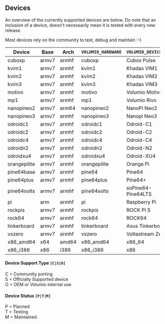 ## Devices

An overview of the currently supported devices are below.
Do note that an inclusion of a device, doesn't necessarily mean it is tested with every new release.

Most devices rely on the community to test, debug and maintain :-)

| Device       | Base  | Arch  | `VOLUMIO_HARDWARE` | `VOLUMIO_DEVICENAME` | Kernel                                                     | Type | Status |
| ------------ | ----- | ----- | -------------------- | -------------------- | ---------------------------------------------------------- | ---- | ------ |
| cuboxp       | armv7 | armhf | cuboxp               | Cubox Pulse          | [4.14.y](https://github.com/gkkpch/platform-cubox.git)     | C    | P      |
| kvim1        | armv7 | armhf | kvim1                | Khadas VIM1          | [4.9.y](https://github.com/volumio/platform-khadas.git)    | C    | P      |
| kvim2        | armv7 | armhf | kvim2                | Khadas VIM2          | [4.9.y](https://github.com/volumio/platform-khadas.git)    | C    | P      |
| kvim3        | armv7 | armhf | kvim3                | Khadas VIM3          | [4.9.y](https://github.com/volumio/platform-khadas.git)    | C    | P      |
| motivo       | armv7 | armhf | motivo               | Volumio Motivo       | [5.7.y](https://github.com/volumio/platform-motivo.git)    | O    | T      |
| mp1          | armv7 | armhf | mp1                  | Volumio Rivo         | [4.9.y](https://github.com/volumio/platform-khadas.git)    | O    | T      |
| nanopineo2   | armv7 | arm64 | nanopineo2           | NanoPi Neo2          | [4.11.y](https://github.com/volumio/platform-nanopi)       | C, O | P      |
| nanopineo3   | armv7 | armhf | nanopineo3           | Nanopi Neo3          | [5.4.y](https://github.com/volumio/platform-nanopi.git)    | C, O | T      |
| odroidc1     | armv7 | armhf | odroidc1             | Odroid-C1            | [3.10.y](https://github.com/volumio/platform-odroid.git)   | C    | P      |
| odroidc2     | armv7 | armhf | odroidc2             | Odroid-C2            | [3.16.y](https://github.com/volumio/platform-odroid.git)   | C    | P      |
| odroidc4     | armv7 | armhf | odroidc4             | Odroid-C4            | [4.9.y](https://github.com/volumio/platform-odroid.git)    | C    | P      |
| odroidn2     | armv7 | armhf | odroidn2             | Odroid-N2            | [4.9.y](https://github.com/volumio/platform-odroid.git)    | C    | P      |
| odroidxu4    | armv7 | armhf | odroidxu4            | Odroid-XU4           | [4.9.y](https://github.com/volumio/platform-odroid.git)    | C    | P      |
| orangepilite | armv7 | armhf | orangepilite         | Orange Pi            | [5.4.y](https://github.com/volumio/platform-orangepi)      | C    | T      |
| pine64base   | armv7 | armhf | pine64               | Pine64               | [5.7.y](https://github.com/volumio/platform-pine64.git)    | C    | P      |
| pine64plus   | armv7 | armhf | pine64plus           | Pine64+              | [5.7.y](https://github.com/volumio/platform-pine64.git)    | C    | P      |
| pine64solts  | armv7 | armhf | pine64solts          | soPine64-Pine64LTS   | [5.7.y](https://github.com/volumio/platform-pine64.git)    | C    | P      |
| pi           | arm   | armhf | pi                   | Raspberry Pi         | [5.4.y](https://github.com/raspberrypi/linux)              | S    | T      |
| rockpis      | armv7 | armhf | rockpis              | ROCK Pi S            | [5.6.y](https://github.com/ashthespy/platform-rockpis.git) | C    | P      |
| rock64       | armv7 | armhf | rock64               | ROCK64               | [4.4.y](https://github.com/volumio/platform-rock64.git)    | C    | P      |
| tinkerboard  | armv7 | armhf | tinkerboard          | Asus Tinkerboard     | [4.4.y](https://github.com/volumio/platform-asus.git)      | S    | P      |
| vszero       | armv7 | armhf | vszero               | Voltastream Zero     | [4.1.y](https://github.com/volumio/platform-pv.git)        | C    | P      |
| x86_amd64    | x64   | amd64 | x86_amd64            | x86_64               | [5.10.y](http://github.com/volumio/platform-x86)           | S    | T      |
| x86_i386     | x86   | i386  | x86_i386             | x86                  | [5.10.y](http://github.com/volumio/platform-x86)           | S    | T      |


#### Device Support Type `[C|S|O]`

C = Community porting<br>
S = Officially Supported device<br>
O = OEM or Volumio internal use<br>

#### Device Status `[P|T|M]`

P = Planned<br>
T = Testing<br>
M = Maintained<br>



